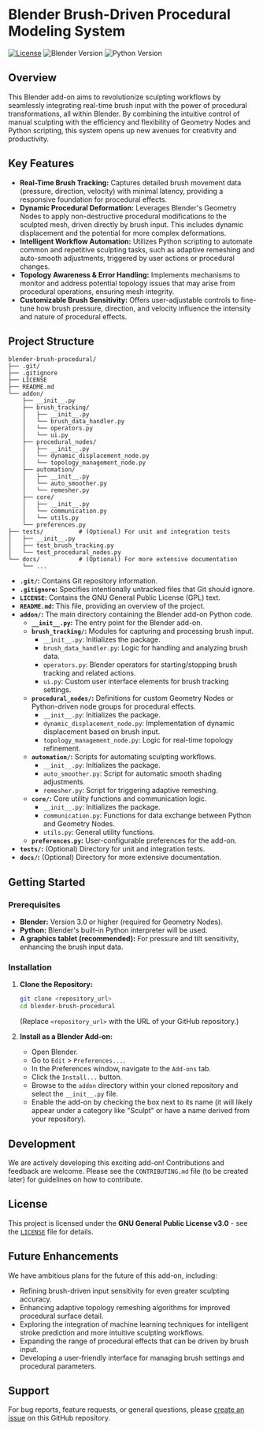 # Blender Brush-Driven Procedural Modeling System

[![License](https://img.shields.io/badge/License-GPLv3-blue.svg)](https://www.gnu.org/licenses/gpl-3.0)
![Blender Version](https://img.shields.io/badge/Blender-3.x+-yellow.svg)
![Python Version](https://img.shields.io/badge/Python-3.x-brightgreen.svg)

## Overview

This Blender add-on aims to revolutionize sculpting workflows by seamlessly integrating real-time brush input with the power of procedural transformations, all within Blender. By combining the intuitive control of manual sculpting with the efficiency and flexibility of Geometry Nodes and Python scripting, this system opens up new avenues for creativity and productivity.

## Key Features

* **Real-Time Brush Tracking:** Captures detailed brush movement data (pressure, direction, velocity) with minimal latency, providing a responsive foundation for procedural effects.
* **Dynamic Procedural Deformation:** Leverages Blender's Geometry Nodes to apply non-destructive procedural modifications to the sculpted mesh, driven directly by brush input. This includes dynamic displacement and the potential for more complex deformations.
* **Intelligent Workflow Automation:** Utilizes Python scripting to automate common and repetitive sculpting tasks, such as adaptive remeshing and auto-smooth adjustments, triggered by user actions or procedural changes.
* **Topology Awareness & Error Handling:** Implements mechanisms to monitor and address potential topology issues that may arise from procedural operations, ensuring mesh integrity.
* **Customizable Brush Sensitivity:** Offers user-adjustable controls to fine-tune how brush pressure, direction, and velocity influence the intensity and nature of procedural effects.

## Project Structure

```
blender-brush-procedural/
├── .git/
├── .gitignore
├── LICENSE
├── README.md
└── addon/
    ├── __init__.py
    ├── brush_tracking/
    │   ├── __init__.py
    │   └── brush_data_handler.py
    │   └── operators.py
    │   └── ui.py
    ├── procedural_nodes/
    │   ├── __init__.py
    │   └── dynamic_displacement_node.py
    │   └── topology_management_node.py
    ├── automation/
    │   ├── __init__.py
    │   └── auto_smoother.py
    │   └── remesher.py
    ├── core/
    │   ├── __init__.py
    │   └── communication.py
    │   └── utils.py
    └── preferences.py
├── tests/          # (Optional) For unit and integration tests
│   ├── __init__.py
│   ├── test_brush_tracking.py
│   └── test_procedural_nodes.py
└── docs/           # (Optional) For more extensive documentation
    └── ...
```

* **`.git/`:** Contains Git repository information.
* **`.gitignore`:** Specifies intentionally untracked files that Git should ignore.
* **`LICENSE`:** Contains the GNU General Public License (GPL) text.
* **`README.md`:** This file, providing an overview of the project.
* **`addon/`:** The main directory containing the Blender add-on Python code.
    * **`__init__.py`:** The entry point for the Blender add-on.
    * **`brush_tracking/`:** Modules for capturing and processing brush input.
        * `__init__.py`: Initializes the package.
        * `brush_data_handler.py`: Logic for handling and analyzing brush data.
        * `operators.py`: Blender operators for starting/stopping brush tracking and related actions.
        * `ui.py`: Custom user interface elements for brush tracking settings.
    * **`procedural_nodes/`:** Definitions for custom Geometry Nodes or Python-driven node groups for procedural effects.
        * `__init__.py`: Initializes the package.
        * `dynamic_displacement_node.py`: Implementation of dynamic displacement based on brush input.
        * `topology_management_node.py`: Logic for real-time topology refinement.
    * **`automation/`:** Scripts for automating sculpting workflows.
        * `__init__.py`: Initializes the package.
        * `auto_smoother.py`: Script for automatic smooth shading adjustments.
        * `remesher.py`: Script for triggering adaptive remeshing.
    * **`core/`:** Core utility functions and communication logic.
        * `__init__.py`: Initializes the package.
        * `communication.py`: Functions for data exchange between Python and Geometry Nodes.
        * `utils.py`: General utility functions.
    * **`preferences.py`:** User-configurable preferences for the add-on.
* **`tests/`:** (Optional) Directory for unit and integration tests.
* **`docs/`:** (Optional) Directory for more extensive documentation.

## Getting Started

### Prerequisites

* **Blender:** Version 3.0 or higher (required for Geometry Nodes).
* **Python:** Blender's built-in Python interpreter will be used.
* **A graphics tablet (recommended):** For pressure and tilt sensitivity, enhancing the brush input data.

### Installation

1.  **Clone the Repository:**
    ```bash
    git clone <repository_url>
    cd blender-brush-procedural
    ```
    (Replace `<repository_url>` with the URL of your GitHub repository.)

2.  **Install as a Blender Add-on:**
    * Open Blender.
    * Go to `Edit` > `Preferences...`.
    * In the Preferences window, navigate to the `Add-ons` tab.
    * Click the `Install...` button.
    * Browse to the `addon` directory within your cloned repository and select the `__init__.py` file.
    * Enable the add-on by checking the box next to its name (it will likely appear under a category like "Sculpt" or have a name derived from your repository).

## Development

We are actively developing this exciting add-on! Contributions and feedback are welcome. Please see the `CONTRIBUTING.md` file (to be created later) for guidelines on how to contribute.

## License

This project is licensed under the **GNU General Public License v3.0** - see the [`LICENSE`](./LICENSE) file for details.

## Future Enhancements

We have ambitious plans for the future of this add-on, including:

* Refining brush-driven input sensitivity for even greater sculpting accuracy.
* Enhancing adaptive topology remeshing algorithms for improved procedural surface detail.
* Exploring the integration of machine learning techniques for intelligent stroke prediction and more intuitive sculpting workflows.
* Expanding the range of procedural effects that can be driven by brush input.
* Developing a user-friendly interface for managing brush settings and procedural parameters.

## Support

For bug reports, feature requests, or general questions, please [create an issue](https://github.com/JamesTheGiblet/blender-brush-procedural/issues) on this GitHub repository.
